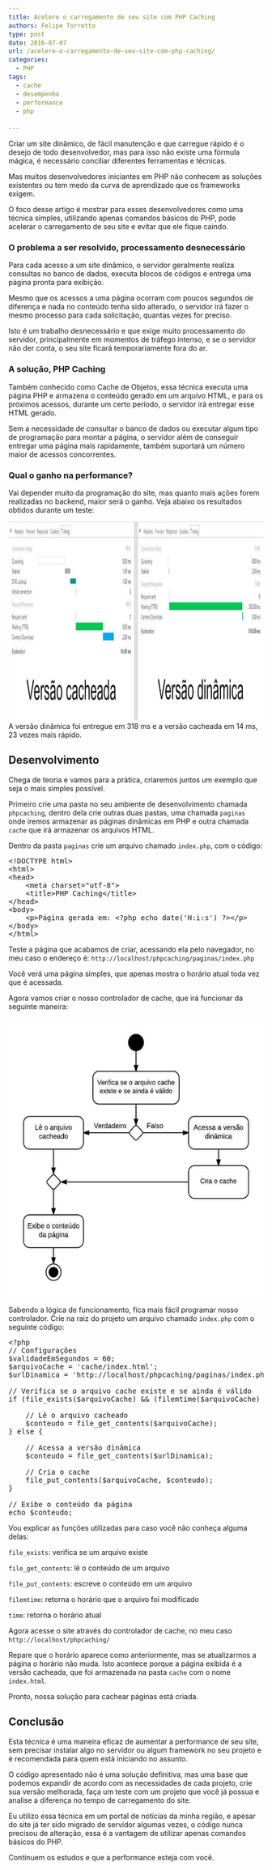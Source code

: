 ```yaml
---
title: Acelere o carregamento de seu site com PHP Caching
authors: Felipe Torretto
type: post
date: 2016-07-07
url: /acelere-o-carregamento-de-seu-site-com-php-caching/
categories:
  - PHP
tags:
  - cache
  - desempenho
  - performance
  - php

---
```

<span style="font-weight: 400">Criar um site dinâmico, de fácil manutenção e que carregue rápido é o desejo de todo desenvolvedor, mas para isso não existe uma fórmula mágica, é necessário conciliar diferentes ferramentas e técnicas. </span>

<span style="font-weight: 400">Mas muitos desenvolvedores iniciantes em PHP não conhecem as soluções existentes ou tem medo da curva de aprendizado que os frameworks exigem.</span>

<span style="font-weight: 400">O foco desse artigo é mostrar para esses desenvolvedores como uma técnica simples, utilizando apenas comandos básicos do PHP, pode acelerar o carregamento de seu site e evitar que ele fique caindo.</span>

### O problema a ser resolvido, processamento desnecessário

<span style="font-weight: 400">Para cada acesso a um site dinâmico, o servidor geralmente realiza consultas no banco de dados, executa blocos de códigos e entrega uma página pronta para exibição.</span>

<span style="font-weight: 400">Mesmo que os acessos a uma página ocorram com poucos segundos de diferença e nada no conteúdo tenha sido alterado, o servidor irá fazer o mesmo processo para cada solicitação, quantas vezes for preciso.</span>

<span style="font-weight: 400">Isto é um trabalho desnecessário e que exige muito processamento do servidor, principalmente em momentos de tráfego intenso, e se o servidor não der conta, o seu site ficará temporariamente fora do ar.</span>

### A solução, PHP Caching

<span style="font-weight: 400">Também conhecido como Cache de Objetos, essa técnica executa uma página PHP e armazena o conteúdo gerado em um arquivo HTML, e para os próximos acessos, durante um certo período, o servidor irá entregar esse HTML gerado.</span>

<span style="font-weight: 400">Sem a necessidade de consultar o banco de dados ou executar algum tipo de programação para montar a página, o servidor além de conseguir entregar uma página mais rapidamente, também suportará um número maior de acessos concorrentes.</span>

### **Qual o ganho na performance?**

<span style="font-weight: 400">Vai depender muito da programação do site, mas quanto mais ações forem realizadas no backend, maior será o ganho. Veja abaixo os resultados obtidos durante um teste:</span>

 <img class="aligncenter wp-image-55365 size-full" src="https://raw.githubusercontent.com/diegoeis/tableless-static-images/master/2016/07/phpcaching-benchmarks.jpg" width="1180" height="393" />A versão dinâmica foi entregue em 318 ms e a versão cacheada em 14 ms, 23 vezes mais rápido.

## Desenvolvimento

<span style="font-weight: 400">Chega de teoria e vamos para a prática, criaremos juntos um exemplo que seja o mais simples possível.</span>

<span style="font-weight: 400">Primeiro crie uma pasta no seu ambiente de desenvolvimento chamada <code>phpcaching</code>, dentro dela crie outras duas pastas, uma chamada <code>paginas</code> onde iremos armazenar as páginas dinâmicas em PHP e outra chamada <code>cache</code> que irá armazenar os arquivos HTML.</span>

<span style="font-weight: 400">Dentro da pasta <code>paginas</code> crie um arquivo chamado <code>index.php</code>, com o código:</span>

<pre><span style="font-weight: 400">&lt;!DOCTYPE html&gt;</span>
<span style="font-weight: 400">&lt;html&gt;</span>
<span style="font-weight: 400">&lt;head&gt;</span>
<span style="font-weight: 400">    &lt;meta charset="utf-8"&gt;</span>
<span style="font-weight: 400">    &lt;title&gt;PHP Caching&lt;/title&gt;</span>
<span style="font-weight: 400">&lt;/head&gt;</span>
<span style="font-weight: 400">&lt;body&gt;</span>
<span style="font-weight: 400">    &lt;p&gt;Página gerada em: &lt;?php echo date('H:i:s') ?&gt;&lt;/p&gt;</span>
<span style="font-weight: 400">&lt;/body&gt;</span>
<span style="font-weight: 400">&lt;/html&gt;</span>
</pre>

<span style="font-weight: 400">Teste a página que acabamos de criar, acessando ela pelo navegador, no meu caso o endereço é: <code>http://localhost/phpcaching/paginas/index.php</code></span>

<span style="font-weight: 400">Você verá uma página simples, que apenas mostra o horário atual toda vez que é acessada.</span>

<span style="font-weight: 400">Agora vamos criar o nosso controlador de cache, que irá funcionar da seguinte maneira:</span>

<img class="aligncenter wp-image-55366 " src="https://raw.githubusercontent.com/diegoeis/tableless-static-images/master/2016/07/phpcaching-diagrama-de-atividades.jpg" width="551" height="551" />
  
<span style="font-weight: 400">Sabendo a lógica de funcionamento, fica mais fácil programar nosso controlador. Crie na raiz do projeto um arquivo chamado <code>index.php</code> com o seguinte código:</span>

<pre class="lang-php">&lt;?php
// Configurações
$validadeEmSegundos = 60;
$arquivoCache = 'cache/index.html';
$urlDinamica = 'http://localhost/phpcaching/paginas/index.php';

// Verifica se o arquivo cache existe e se ainda é válido
if (file_exists($arquivoCache) && (filemtime($arquivoCache) &gt; time() - $validadeEmSegundos)) {

    // Lê o arquivo cacheado
    $conteudo = file_get_contents($arquivoCache);
} else {

    // Acessa a versão dinâmica
    $conteudo = file_get_contents($urlDinamica);

    // Cria o cache
    file_put_contents($arquivoCache, $conteudo);
}

// Exibe o conteúdo da página
echo $conteudo;
</pre>

<span style="font-weight: 400">Vou explicar as funções utilizadas para caso você não conheça alguma delas:</span>
  
<span style="font-weight: 400"><code>file_exists</code>: verifica se um arquivo existe</span>
  
<span style="font-weight: 400"><code>file_get_contents</code>: lê o conteúdo de um arquivo</span>
  
<span style="font-weight: 400"><code>file_put_contents</code>: escreve o conteúdo em um arquivo</span>
  
<span style="font-weight: 400"><code>filemtime</code>: retorna o horário que o arquivo foi modificado</span>
  
<span style="font-weight: 400"><code>time</code>: retorna o horário atual</span>

<span style="font-weight: 400">Agora acesse o site através do controlador de cache, no meu caso <code>http://localhost/phpcaching/</code></span>

<span style="font-weight: 400">Repare que o horário aparece como anteriormente, mas se atualizarmos a página o horário não muda. Isto acontece porque a página exibida é a versão cacheada, que foi armazenada na pasta <code>cache</code> com o nome <code>index.html</code>.</span>

Pronto, nossa solução para cachear páginas está criada.

## Conclusão

<span style="font-weight: 400">Esta técnica é uma maneira eficaz de aumentar a performance de seu site, sem precisar instalar algo no servidor ou algum framework no seu projeto e é recomendada para quem está iniciando no assunto.</span>

<span style="font-weight: 400">O código apresentado não é uma solução definitiva, mas uma base que podemos expandir de acordo com as necessidades de cada projeto, crie sua versão melhorada, faça um teste com um projeto que você já possua e analise a diferença no tempo de carregamento do site.</span>

<span style="font-weight: 400">Eu utilizo essa técnica em um portal de notícias da minha região, e apesar do site já ter sido migrado de servidor algumas vezes, o código nunca precisou de alteração, essa é a vantagem de utilizar apenas comandos básicos do PHP.</span>

<span style="font-weight: 400">Continuem os estudos e que a performance esteja com você.</span>